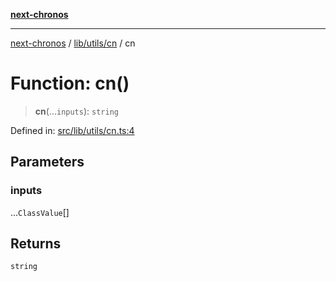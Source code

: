 [**next-chronos**](../../../../README.md)

***

[next-chronos](../../../../README.md) / [lib/utils/cn](../README.md) / cn

# Function: cn()

> **cn**(...`inputs`): `string`

Defined in: [src/lib/utils/cn.ts:4](https://github.com/Bababum95/next-chronos/blob/41860730c8dd12c16699269e1eee86402c8d1a9f/src/lib/utils/cn.ts#L4)

## Parameters

### inputs

...`ClassValue`[]

## Returns

`string`

